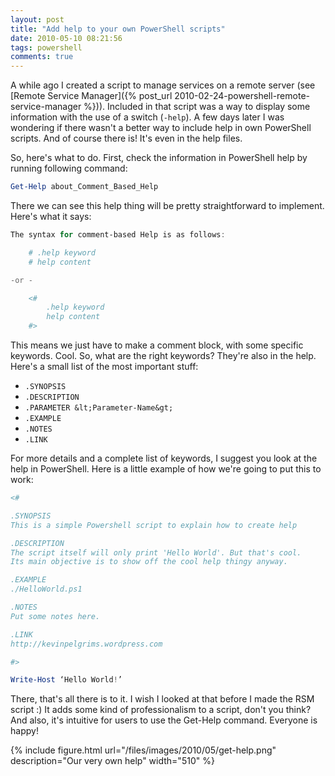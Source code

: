 ```yaml
---
layout: post
title: "Add help to your own PowerShell scripts"
date: 2010-05-10 08:21:56
tags: powershell
comments: true
---
```

A while ago I created a script to manage services on a remote server (see [Remote Service Manager]({% post_url 2010-02-24-powershell-remote-service-manager %})). Included in that script was a way to display some information with the use of a switch (`-help`). A few days later I was wondering if there wasn't a better way to include help in own PowerShell scripts. And of course there is! It's even in the help files.

So, here's what to do. First, check the information in PowerShell help by running following command:
```powershell
Get-Help about_Comment_Based_Help
```

There we can see this help thing will be pretty straightforward to implement. Here's what it says:
```powershell
The syntax for comment-based Help is as follows:

    # .help keyword
    # help content

-or -

    <#
        .help keyword
        help content
    #>
```

This means we just have to make a comment block, with some specific keywords. Cool. So, what are the right keywords? They're also in the help. Here's a small list of the most important stuff:
* `.SYNOPSIS`
* `.DESCRIPTION`
* `.PARAMETER &lt;Parameter-Name&gt;`
* `.EXAMPLE`
* `.NOTES`
* `.LINK`

For more details and a complete list of keywords, I suggest you look at the help in PowerShell. Here is a little example of how we're going to put this to work:

```powershell
<#

.SYNOPSIS
This is a simple Powershell script to explain how to create help

.DESCRIPTION
The script itself will only print 'Hello World'. But that's cool.
Its main objective is to show off the cool help thingy anyway.

.EXAMPLE
./HelloWorld.ps1

.NOTES
Put some notes here.

.LINK
http://kevinpelgrims.wordpress.com

#>

Write-Host ‘Hello World!’
```

There, that's all there is to it. I wish I looked at that before I made the RSM script :) It adds some kind of professionalism to a script, don't you think? And also, it's intuitive for users to use the Get-Help command. Everyone is happy!

{% include
    figure.html url="/files/images/2010/05/get-help.png"
    description="Our very own help"
    width="510"
%}
